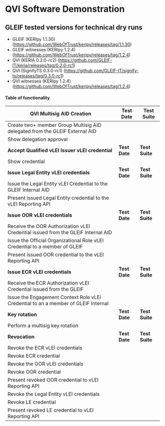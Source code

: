 # QVI Software Demonstration

## GLEIF tested versions for technical dry runs

* GLEIF (KERIpy 1.1.30) (https://github.com/WebOfTrust/keripy/releases/tag/1.1.30)
* GLEIF witnesses (KERIpy 1.2.4) (https://github.com/WebOfTrust/keripy/releases/tag/1.2.4)
* QVI (KERIA 0.2.0-rc2) (https://github.com/GLEIF-IT/keria/releases/tag/0.2.0-rc1)
* QVI (SignifyTS 0.3.0-rc1) (https://github.com/GLEIF-IT/signify-ts/releases/tag/0.3.0-rc1)
* QVI witnesses (KERIpy 1.2.4) (https://github.com/WebOfTrust/keripy/releases/tag/1.2.4)

#### Table of functionality

| **QVI Multisig AID Creation**                                                       | **Test Date** | **Test Suite** |
|-------------------------------------------------------------------------------------|---------------|----------------|
| Create two+ member Group Multisig AID delegated from the GLEIF External AID         |               |                |
| Show delegation approval                                                            |               |                |
| **Accept Qualified vLEI Issuer vLEI credential**                                    | **Test Date** | **Test Suite** |
| Show credential                                                                     |               |                |
| **Issue Legal Entity vLEI credentials**                                             | **Test Date** | **Test Suite** |
| Issue the Legal Entity vLEI Credential to the GLEIF Internal AID                    |               |                |
| Present issued Legal Entity credential to the vLEI Reporting API                    |               |                |
| **Issue OOR vLEI credentials**                                                      | **Test Date** | **Test Suite** |
| Receive the OOR Authorization vLEI Credential issued from the GLEIF Internal AID    |               |                |
| Issue the Official Organizational Role vLEI Credential to a member of GLEIF         |               |                |
| Present issued OOR credential to the vLEI Reporting API                             |               |                |
| **Issue ECR vLEI credentials**                                                      | **Test Date** | **Test Suite** |
| Receive the ECR Authorization vLEI Credential issued from the GLEIF                 |               |                |
| Issue the Engagement Context Role vLEI Credential to an a member of GLEIF Internal  |               |                |
| **Key rotation**                                                                    | **Test Date** | **Test Suite** |
| Perform a multisig key rotation                                                     |               |                |
| **Revocation**                                                                      | **Test Date** | **Test Suite** |
| Revoke the ECR vLEI credentials                                                     |               |                |
| Revoke ECR credential                                                               |               |                |
| Revoke the OOR vLEI credentials                                                     |               |                |
| Revoke OOR credential                                                               |               |                |
| Present revoked OOR credential to vLEI Reporting API                                |               |                |
| Revoke the Legal Entity vLEI credentials                                            |               |                |
| Revoke LE credential                                                                |               |                |
| Present revoked LE credential to vLEI Reporting API                                 |               |                |

